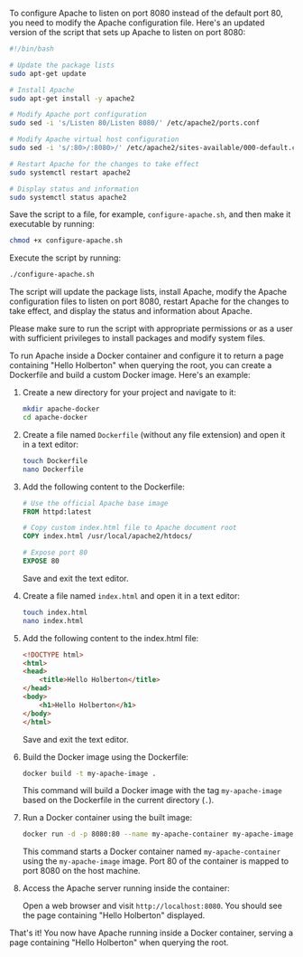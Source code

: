 To configure Apache to listen on port 8080 instead of the default port 80, you need to modify the Apache configuration file. Here's an updated version of the script that sets up Apache to listen on port 8080:

```bash
#!/bin/bash

# Update the package lists
sudo apt-get update

# Install Apache
sudo apt-get install -y apache2

# Modify Apache port configuration
sudo sed -i 's/Listen 80/Listen 8080/' /etc/apache2/ports.conf

# Modify Apache virtual host configuration
sudo sed -i 's/:80>/:8080>/' /etc/apache2/sites-available/000-default.conf

# Restart Apache for the changes to take effect
sudo systemctl restart apache2

# Display status and information
sudo systemctl status apache2
```

Save the script to a file, for example, `configure-apache.sh`, and then make it executable by running:

```bash
chmod +x configure-apache.sh
```

Execute the script by running:

```bash
./configure-apache.sh
```

The script will update the package lists, install Apache, modify the Apache configuration files to listen on port 8080, restart Apache for the changes to take effect, and display the status and information about Apache.

Please make sure to run the script with appropriate permissions or as a user with sufficient privileges to install packages and modify system files.



To run Apache inside a Docker container and configure it to return a page containing "Hello Holberton" when querying the root, you can create a Dockerfile and build a custom Docker image. Here's an example:

1. Create a new directory for your project and navigate to it:

   ```bash
   mkdir apache-docker
   cd apache-docker
   ```

2. Create a file named `Dockerfile` (without any file extension) and open it in a text editor:

   ```bash
   touch Dockerfile
   nano Dockerfile
   ```

3. Add the following content to the Dockerfile:

   ```Dockerfile
   # Use the official Apache base image
   FROM httpd:latest

   # Copy custom index.html file to Apache document root
   COPY index.html /usr/local/apache2/htdocs/

   # Expose port 80
   EXPOSE 80
   ```

   Save and exit the text editor.

4. Create a file named `index.html` and open it in a text editor:

   ```bash
   touch index.html
   nano index.html
   ```

5. Add the following content to the index.html file:

   ```html
   <!DOCTYPE html>
   <html>
   <head>
       <title>Hello Holberton</title>
   </head>
   <body>
       <h1>Hello Holberton</h1>
   </body>
   </html>
   ```

   Save and exit the text editor.

6. Build the Docker image using the Dockerfile:

   ```bash
   docker build -t my-apache-image .
   ```

   This command will build a Docker image with the tag `my-apache-image` based on the Dockerfile in the current directory (`.`).

7. Run a Docker container using the built image:

   ```bash
   docker run -d -p 8080:80 --name my-apache-container my-apache-image
   ```

   This command starts a Docker container named `my-apache-container` using the `my-apache-image` image. Port 80 of the container is mapped to port 8080 on the host machine.

8. Access the Apache server running inside the container:

   Open a web browser and visit `http://localhost:8080`. You should see the page containing "Hello Holberton" displayed.

That's it! You now have Apache running inside a Docker container, serving a page containing "Hello Holberton" when querying the root.

